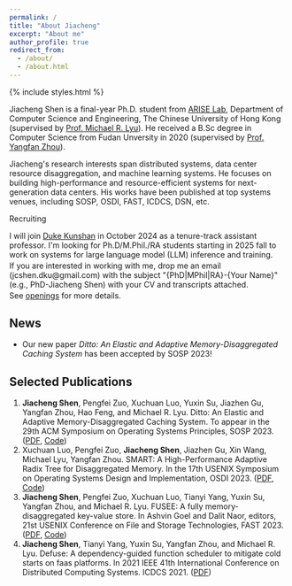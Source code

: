 ```yaml
---
permalink: /
title: "About Jiacheng"
excerpt: "About me"
author_profile: true
redirect_from: 
  - /about/
  - /about.html
---
```


{% include styles.html %}

Jiacheng Shen is a final-year Ph.D. student from [ARISE Lab](http://ariselab.cse.cuhk.edu.hk/), Department of Computer Science and Engineering, The Chinese University of Hong Kong (supervised by [Prof. Michael R. Lyu](https://www.cse.cuhk.edu.hk/lyu/)). He received a B.Sc degree in Computer Science from Fudan Unversity in 2020 (supervised by [Prof. Yangfan Zhou](https://appsrv.cse.cuhk.edu.hk/~yfzhou/)). 

Jiacheng's research interests span distributed systems, data center resource disaggregation, and machine learning systems. He focuses on building high-performance and resource-efficient systems for next-generation data centers. His works have been published at top systems venues, including SOSP, OSDI, FAST, ICDCS, DSN, etc.

<div class="warning">
<div class="warning-title"><p>Recruiting</p></div>
<div class="warning-text"><p>
I will join <a href="https://www.dukekunshan.edu.cn/">Duke Kunshan</a> in October 2024 as a tenure-track assistant professor. I'm looking for Ph.D/M.Phil./RA students starting in 2025 fall to work on systems for large language model (LLM) inference and training.
</p>
<p style="margin-top:-0.8em">
If you are interested in working with me, drop me an email (jcshen.dku@gmail.com) with the subject "{PhD|MPhil|RA}-{Your Name}" (e.g., PhD-Jiacheng Shen) with your CV and transcripts attached.
</p>
<p style="margin-top:-0.8em">
See <a href="openings">openings</a> for more details.
</p></div>
</div>

News
-----
- Our new paper *Ditto: An Elastic and Adaptive Memory-Disaggregated Caching System* has been accepted by SOSP 2023!


Selected Publications
------
1. **Jiacheng Shen**, Pengfei Zuo, Xuchuan Luo, Yuxin Su, Jiazhen Gu, Yangfan Zhou, Hao Feng, and Michael R. Lyu. Ditto: An Elastic and Adaptive Memory-Disaggregated Caching System. To appear in the 29th ACM Symposium on Operating Systems Principles, SOSP 2023. ([PDF](http://bernardshen.github.io/files/sosp23shen.pdf), [Code](https://github.com/dmemsys/Ditto))
2. Xuchuan Luo, Pengfei Zuo, **Jiacheng Shen**, Jiazhen Gu, Xin Wang, Michael Lyu, Yangfan Zhou. SMART: A High-Performance Adaptive Radix Tree for Disaggregated Memory. In the 17th USENIX Symposium on Operating Systems Design and Implementation, OSDI 2023. ([PDF](https://www.usenix.org/system/files/osdi23-luo.pdf), [Code](https//github.com/dmemsys/SMART))
3. **Jiacheng Shen**, Pengfei Zuo, Xuchuan Luo, Tianyi Yang, Yuxin Su, Yangfan Zhou, and Michael R. Lyu. FUSEE: A fully memory-disaggregated key-value store. In Ashvin Goel and Dalit Naor, editors, 21st USENIX Conference on File and Storage Technologies, FAST 2023. ([PDF](https://www.usenix.org/system/files/fast23-shen.pdf), [Code](https://github.com/dmemsys/FUSEE))
4. **Jiacheng Shen**, Tianyi Yang, Yuxin Su, Yangfan Zhou, and Michael R. Lyu. Defuse: A dependency-guided function scheduler to mitigate cold starts on faas platforms. In 2021 IEEE 41th International Conference on Distributed Computing Systems. ICDCS 2021. ([PDF](https://ieeexplore.ieee.org/abstract/document/9546470/))
